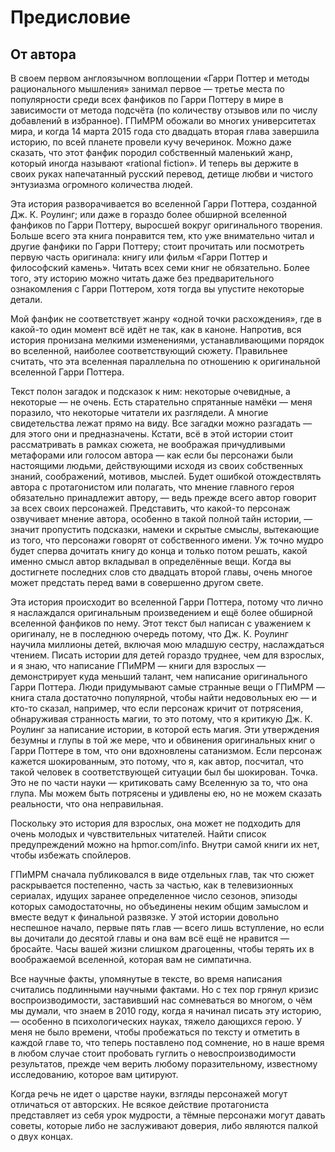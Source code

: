 # Предисловие

## От автора

В своем первом англоязычном воплощении «Гарри Поттер и методы рационального мышления» занимал первое — третье места по популярности среди всех фанфиков по Гарри Поттеру в мире в зависимости от метода подсчёта (по количеству отзывов или по числу добавлений в избранное). ГПиМРМ обожали во многих университетах мира, и когда 14 марта 2015 года сто двадцать вторая глава завершила историю, по всей планете провели кучу вечеринок. Можно даже сказать, что этот фанфик породил собственный маленький жанр, который иногда называют «rational fiction». И теперь вы держите в своих руках напечатанный русский перевод, детище любви и чистого энтузиазма огромного количества людей.

Эта история разворачивается во вселенной Гарри Поттера, созданной Дж. К. Роулинг; или даже в гораздо более обширной вселенной фанфиков по Гарри Поттеру, выросшей вокруг оригинального творения. Больше всего эта книга понравится тем, кто уже внимательно читал и другие фанфики по Гарри Поттеру; стоит прочитать или посмотреть первую часть оригинала: книгу или фильм «Гарри Поттер и философский камень». Читать всех семи книг не обязательно. Более того, эту историю можно читать даже без предварительного ознакомления с Гарри Поттером, хотя тогда вы упустите некоторые детали.

Мой фанфик не соответствует жанру «одной точки расхождения», где в какой-то один момент всё идёт не так, как в каноне. Напротив, вся история пронизана мелкими изменениями, устанавливающими порядок во вселенной, наиболее соответствующий сюжету. Правильнее считать, что эта вселенная параллельна по отношению к оригинальной вселенной Гарри Поттера.

Текст полон загадок и подсказок к ним: ​некоторые очевидные, а некоторые — не очень. Есть старательно спрятанные намёки — меня поразило, что некоторые читатели их разглядели. А многие свидетельства лежат прямо на виду. Все загадки можно разгадать — для этого они и предназначены. Кстати, всё в этой истории стоит рассматривать в рамках сюжета, не воображая причудливыми метафорами или голосом автора — как если бы персонажи были настоящими людьми, действующими исходя из своих собственных знаний, соображений, мотивов, мыслей. Будет ошибкой отождествлять автора с протагонистом или полагать, что мнение главного героя обязательно принадлежит автору, — ведь прежде всего автор говорит за всех своих персонажей. Представить, что какой-то персонаж озвучивает мнение автора, особенно в такой полной тайн истории, — значит пропустить подсказки, намеки и скрытые смыслы, вытекающие из того, что персонажи говорят от собственного имени. Уж точно мудро будет сперва дочитать книгу до конца и только потом решать, какой именно смысл автор вкладывал в определённые вещи. Когда вы достигнете последних слов сто двадцать второй главы, очень многое может предстать перед вами в совершенно другом свете.

Эта история происходит во вселенной Гарри Поттера, потому что лично я наслаждался оригинальным произведением и ещё более обширной вселенной фанфиков по нему. Этот текст был написан с уважением к оригиналу, не в последнюю очередь потому, что Дж. К. Роулинг научила миллионы детей, включая мою младшую сестру, наслаждаться чтением. Писать истории для детей гораздо труднее, чем для взрослых, и я знаю, что написание ГПиМРМ — книги для взрослых — демонстрирует куда меньший талант, чем написание оригинального Гарри Поттера. Люди придумывают самые странные вещи о ГПиМРМ ​— книга стала достаточно популярной, чтобы найти недовольных ею — и кто-то сказал, например, что если персонаж кричит от потрясения, обнаруживая странность магии, то это потому, что я критикую Дж. К. Роулинг за написание истории, в которой есть магия. Эти утверждения безумны и глупы в той же мере, что и обвинения оригинальных книг о Гарри Поттере в том, что они вдохновлены сатанизмом. Если персонаж кажется шокированным, это потому, что я, как автор, посчитал, что такой человек в соответствующей ситуации был бы шокирован. Точка. Это не по части науки — критиковать саму Вселенную за то, что она глупа. Мы можем быть потрясены и удивлены ею, но не можем сказать реальности, что она неправильная.

Поскольку это история для взрослых, она может не подходить для очень молодых и чувствительных читателей. Найти список предупреждений можно на hpmor.com/info. Внутри самой книги их нет, чтобы избежать спойлеров.

ГПиМРМ сначала публиковался в виде отдельных глав, так что сюжет раскрывается постепенно, часть за частью, как в телевизионных сериалах, идущих заранее определенное число сезонов, эпизоды которых самодостаточн​ы​, но объединены неким общим замыслом и вместе ведут к финальной развязке. У этой истории довольно неспешное начало, первые пять глав — всего лишь вступление, но если вы дочитали до десятой главы и она вам всё ещё не нравится — бросайте. Часы вашей жизни слишком драгоценны, чтобы терять их в воображаемой вселенной, которая вам не симпатична.

Все научные факты, упомянутые в тексте, во время написания считались подлинными научными фактами. Но с тех пор грянул кризис воспроизводимости, заставивший нас сомневаться во многом, о чём мы думали, что знаем в 2010 году, когда я начинал писать эту историю, ​— особенно в психологических науках, тяжело дающихся герою. У меня не было времени, чтобы пробежаться по тексту и отметить в каждой главе то, что теперь поставлено под сомнение, но в наше время в любом случае стоит пробовать гуглить о невоспроизводимости результатов, прежде чем верить любому поразительному, известному исследованию, которое вам цитируют​.

Когда речь не идет о царстве науки, ​взгляды персонажей могут отличаться от авторских. Не всякое действие протагониста представляет из себя урок мудрости, а тёмные персонажи могут давать советы, которые либо не заслуживают доверия, либо являются палкой о двух концах.
